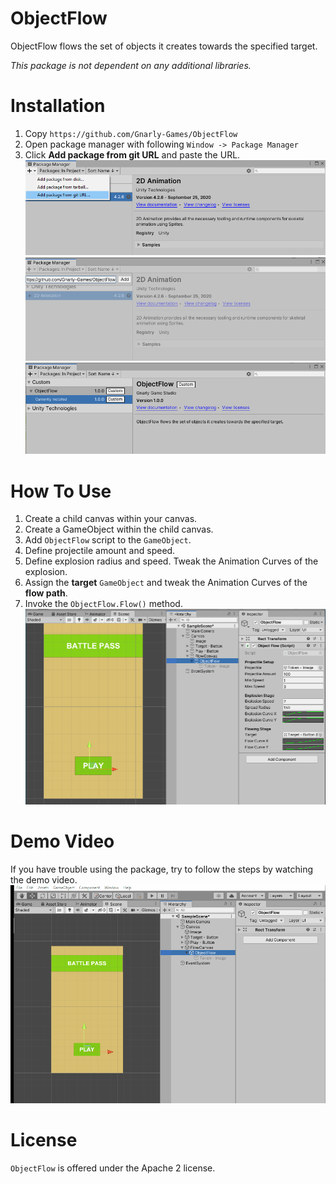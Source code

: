 # ObjectFlow
ObjectFlow flows the set of objects it creates towards the specified target.

*This package is not dependent on any additional libraries.*

# Installation
1. Copy `https://github.com/Gnarly-Games/ObjectFlow`
2. Open package manager with following `Window -> Package Manager`
3. Click **Add package from git URL** and paste the URL.
![Installation Step 1](Documentation/installation_step_1.png)
![Installation Step 2](Documentation/installation_step_2.png)
![Installation Step 3](Documentation/installation_step_3.png)

# How To Use
1. Create a child canvas within your canvas.
2. Create a GameObject within the child canvas.
3. Add `ObjectFlow` script to the `GameObject`.
4. Define projectile amount and speed.
5. Define explosion radius and speed. Tweak the Animation Curves of the explosion.
6. Assign the **target** `GameObject` and tweak the Animation Curves of the **flow path**.
7. Invoke the `ObjectFlow.Flow()` method.
![Demo](Documentation/demo_screenshot.png)

# Demo Video
If you have trouble using the package, try to follow the steps by watching the demo video. 
![Demo](Documentation/tutorial.gif)

# License
`ObjectFlow` is offered under the Apache 2 license.